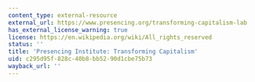 ```yaml
---
content_type: external-resource
external_url: https://www.presencing.org/transforming-capitalism-lab
has_external_license_warning: true
license: https://en.wikipedia.org/wiki/All_rights_reserved
status: ''
title: 'Presencing Institute: Transforming Capitalism'
uid: c295d95f-828c-40b8-bb52-90d1cbe75b73
wayback_url: ''
---
```


